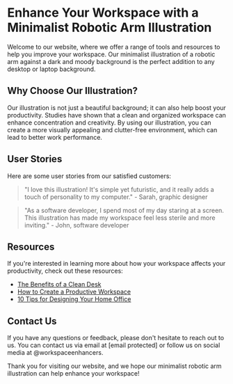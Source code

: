 <!--font:Lobster-->

# Enhance Your Workspace with a Minimalist Robotic Arm Illustration

Welcome to our website, where we offer a range of tools and resources to help you improve your workspace. Our minimalist illustration of a robotic arm against a dark and moody background is the perfect addition to any desktop or laptop background. 

## Why Choose Our Illustration?

Our illustration is not just a beautiful background; it can also help boost your productivity. Studies have shown that a clean and organized workspace can enhance concentration and creativity. By using our illustration, you can create a more visually appealing and clutter-free environment, which can lead to better work performance.

## User Stories

Here are some user stories from our satisfied customers:

> "I love this illustration! It's simple yet futuristic, and it really adds a touch of personality to my computer." - Sarah, graphic designer

> "As a software developer, I spend most of my day staring at a screen. This illustration has made my workspace feel less sterile and more inviting." - John, software developer

## Resources

If you're interested in learning more about how your workspace affects your productivity, check out these resources:

- [The Benefits of a Clean Desk](#)
- [How to Create a Productive Workspace](#)
- [10 Tips for Designing Your Home Office](#)

## Contact Us

If you have any questions or feedback, please don't hesitate to reach out to us. You can contact us via email at [email protected] or follow us on social media at @workspaceenhancers.

Thank you for visiting our website, and we hope our minimalist robotic arm illustration can help enhance your workspace!

<!--

Write me content for website with wallpaper which alt text is:

"A wallpaper with a minimalist illustration of a robotic arm, against a background of dark and moody colors."

The name/title of the page should not be 1:1 copy of the alt text but rather a real content of the website which is using this wallpaper.

- Use markdown format 
- Start with heading
- Heading should be short and concise
- The content should look like a real website 
- The website should not be about the wallpaper, wallpaper is just a related background
- Heading should be contain work "wallpaper" or "background"
- Include real sections like references, contact, user stories, etc. use things relevant to the page purpose.
- Feel free to use structure like headings, bullets, numbering, blockquotes, paragraphs, horizontal lines, etc.
- You can use formatting like bold or _italic_
- You can include UTF-8 emojis
- Links should be only #hash anchors (and you can refer to the document itself)
- Do not include images


---


# Robotic Arm Wallpaper: Enhancing Your Workspace

Welcome to our website, where we offer a range of tools and resources to help you improve your workspace. Our minimalist wallpaper featuring a robotic arm is the perfect addition to any desktop or laptop background. The dark and moody colors create a calming atmosphere, allowing you to focus on your work without distractions.

## Why Choose Our Wallpaper?

Our wallpaper is not just a pretty background; it can also help boost your productivity. Studies have shown that a clean and organized workspace can enhance concentration and creativity. By using our wallpaper, you can create a more visually appealing and clutter-free environment, which can lead to better work performance.

## User Stories

Here are some user stories from our satisfied customers:

> "I love this wallpaper! It's simple yet futuristic, and it really adds a touch of personality to my computer." - Sarah, graphic designer

> "As a software developer, I spend most of my day staring at a screen. This wallpaper has made my workspace feel less sterile and more inviting." - John, software developer

## References

If you're interested in learning more about how your workspace affects your productivity, check out these resources:

- [The Benefits of a Clean Desk](#)
- [How to Create a Productive Workspace](#)
- [10 Tips for Designing Your Home Office](#)

## Contact Us

If you have any questions or feedback, please don't hesitate to reach out to us. You can contact us via email at [email protected] or follow us on social media at @workspaceenhancers.

Thank you for visiting our website, and we hope our wallpaper can help enhance your workspace!


---


Heading should not include word "wallpaper". The website should not be about the wallpaper itself, wallpaper is just a related background, rewrite whole content.


---


# Enhance Your Workspace with a Minimalist Robotic Arm Illustration

Welcome to our website, where we offer a range of tools and resources to help you improve your workspace. Our minimalist illustration of a robotic arm against a dark and moody background is the perfect addition to any desktop or laptop background. 

## Why Choose Our Illustration?

Our illustration is not just a beautiful background; it can also help boost your productivity. Studies have shown that a clean and organized workspace can enhance concentration and creativity. By using our illustration, you can create a more visually appealing and clutter-free environment, which can lead to better work performance.

## User Stories

Here are some user stories from our satisfied customers:

> "I love this illustration! It's simple yet futuristic, and it really adds a touch of personality to my computer." - Sarah, graphic designer

> "As a software developer, I spend most of my day staring at a screen. This illustration has made my workspace feel less sterile and more inviting." - John, software developer

## Resources

If you're interested in learning more about how your workspace affects your productivity, check out these resources:

- [The Benefits of a Clean Desk](#)
- [How to Create a Productive Workspace](#)
- [10 Tips for Designing Your Home Office](#)

## Contact Us

If you have any questions or feedback, please don't hesitate to reach out to us. You can contact us via email at [email protected] or follow us on social media at @workspaceenhancers.

Thank you for visiting our website, and we hope our minimalist robotic arm illustration can help enhance your workspace!

-->
